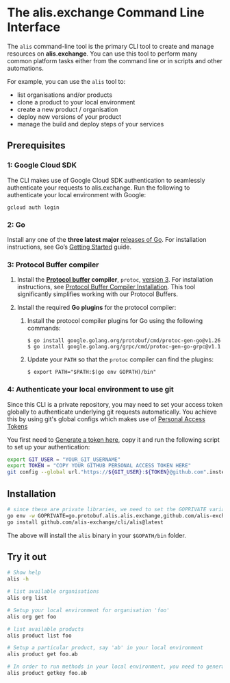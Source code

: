 # The alis.exchange Command Line Interface

The `alis` command-line tool is the primary CLI tool to create and manage resources on **alis.exchange**.  You can use this tool to perform many common platform tasks either from the command line or in scripts and other automations.

For example, you can use the `alis` tool to:

* list organisations and/or products
* clone a product to your local environment 
* create a new product / organisation
* deploy new versions of your product
* manage the build and deploy steps of your services

## Prerequisites

### 1: Google Cloud SDK

The CLI makes use of Google Cloud SDK authentication to seamlessly authenticate your requests to alis.exchange.  Run the following to authenticate your local environment with Google:

    gcloud auth login

### 2:  Go

Install any one of the **three latest major** [releases of Go](https://golang.org/doc/devel/release.html).  For installation instructions, see Go’s [Getting Started](https://golang.org/doc/install) guide.

### 3: Protocol Buffer compiler

1. Install the **[Protocol buffer](https://developers.google.com/protocol-buffers) compiler**, `protoc`, [version 3](https://developers.google.com/protocol-buffers/docs/proto3). For installation instructions, see [Protocol Buffer Compiler Installation](https://grpc.io/docs/protoc-installation/).  This tool significantly simplifies working with our Protocol Buffers.

2. Install the required **Go plugins** for the protocol compiler:

    1. Install the protocol compiler plugins for Go using the following commands:

           $ go install google.golang.org/protobuf/cmd/protoc-gen-go@v1.26
           $ go install google.golang.org/grpc/cmd/protoc-gen-go-grpc@v1.1

    2. Update your `PATH` so that the `protoc` compiler can find the plugins:

           $ export PATH="$PATH:$(go env GOPATH)/bin"

### 4: Authenticate your local environment to use git

Since this CLI is a private repository, you may need to set your access token globally to authenticate underlying git requests automatically.  You achieve this by using git's global configs which makes use of [Personal Access Tokens](https://docs.github.com/en/authentication/keeping-your-account-and-data-secure/creating-a-personal-access-token)

You first need to [Generate a token here](https://github.com/settings/tokens), copy it and run the following script to set up your authentication:

```bash
export GIT_USER = "YOUR_GIT_USERNAME"
export TOKEN = "COPY YOUR GITHUB PERSONAL ACCESS TOKEN HERE"
git config --global url."https://${GIT_USER}:${TOKEN}@github.com".insteadOf "https://github.com"
```


## Installation

```bash
# since these are private libraries, we need to set the GOPRIVATE variables to take this into account.  If not set, the go install will try and retrieve the libraries from the public golang.com domain and fail with at 404 not found error.
go env -w GOPRIVATE=go.protobuf.alis.alis.exchange,github.com/alis-exchange/cli/alis
go install github.com/alis-exchange/cli/alis@latest
```

The above will install the `alis` binary in your `$GOPATH/bin` folder.

## Try it out

```bash
# Show help 
alis -h

# list available organisations
alis org list

# Setup your local environment for organisation 'foo'
alis org get foo

# list available products
alis product list foo

# Setup a particular product, say 'ab' in your local environment
alis product get foo.ab

# In order to run methods in your local environment, you need to generate a key file
alis product getkey foo.ab
```
